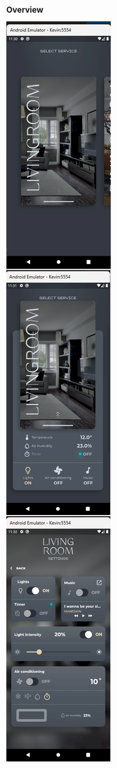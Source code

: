 ## Overview

<div style="float: right;">
    <img src="https://github.com/Lelegoyeng/flutter-service-app/blob/main/Gambar1.png" alt="Gambar 1">
    <img src="https://github.com/Lelegoyeng/flutter-service-app/blob/main/Gambar2.png" alt="Gambar 2">
    <img src="https://github.com/Lelegoyeng/flutter-service-app/blob/main/Gambar3.png" alt="Gambar 3">
</div>
